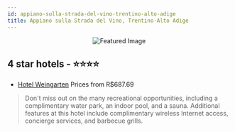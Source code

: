 ```yaml
---
id: appiano-sulla-strada-del-vino-trentino-alto-adige
title: Appiano sulla Strada del Vino, Trentino-Alto Adige
---
```


<center><img src="https://i.travelapi.com/hotels/5000000/4100000/4099900/4099893/2f3cb591_z.jpg" alt="Featured Image" /></center>


##  4 star hotels - ⭐️⭐️⭐️⭐️

-    [Hotel Weingarten](https://us.hurb.com/hotels/appiano-sulla-strada-del-vino/hotel-weingarten-JNP-JP664082?cmp=18055) Prices from R$687.69
   > Don't miss out on the many recreational opportunities, including a complimentary water park, an indoor pool, and a sauna. Additional features at this hotel include complimentary wireless Internet access, concierge services, and barbecue grills.
